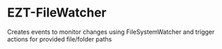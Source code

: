 # EZT-FileWatcher
Creates events to monitor changes using FileSystemWatcher and trigger actions for provided file/folder paths
